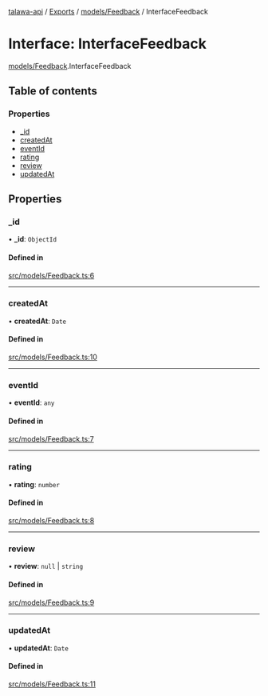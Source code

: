 [talawa-api](../README.md) / [Exports](../modules.md) / [models/Feedback](../modules/models_Feedback.md) / InterfaceFeedback

# Interface: InterfaceFeedback

[models/Feedback](../modules/models_Feedback.md).InterfaceFeedback

## Table of contents

### Properties

- [\_id](models_Feedback.InterfaceFeedback.md#_id)
- [createdAt](models_Feedback.InterfaceFeedback.md#createdat)
- [eventId](models_Feedback.InterfaceFeedback.md#eventid)
- [rating](models_Feedback.InterfaceFeedback.md#rating)
- [review](models_Feedback.InterfaceFeedback.md#review)
- [updatedAt](models_Feedback.InterfaceFeedback.md#updatedat)

## Properties

### \_id

• **\_id**: `ObjectId`

#### Defined in

[src/models/Feedback.ts:6](https://github.com/PalisadoesFoundation/talawa-api/blob/a731ade/src/models/Feedback.ts#L6)

___

### createdAt

• **createdAt**: `Date`

#### Defined in

[src/models/Feedback.ts:10](https://github.com/PalisadoesFoundation/talawa-api/blob/a731ade/src/models/Feedback.ts#L10)

___

### eventId

• **eventId**: `any`

#### Defined in

[src/models/Feedback.ts:7](https://github.com/PalisadoesFoundation/talawa-api/blob/a731ade/src/models/Feedback.ts#L7)

___

### rating

• **rating**: `number`

#### Defined in

[src/models/Feedback.ts:8](https://github.com/PalisadoesFoundation/talawa-api/blob/a731ade/src/models/Feedback.ts#L8)

___

### review

• **review**: ``null`` \| `string`

#### Defined in

[src/models/Feedback.ts:9](https://github.com/PalisadoesFoundation/talawa-api/blob/a731ade/src/models/Feedback.ts#L9)

___

### updatedAt

• **updatedAt**: `Date`

#### Defined in

[src/models/Feedback.ts:11](https://github.com/PalisadoesFoundation/talawa-api/blob/a731ade/src/models/Feedback.ts#L11)
